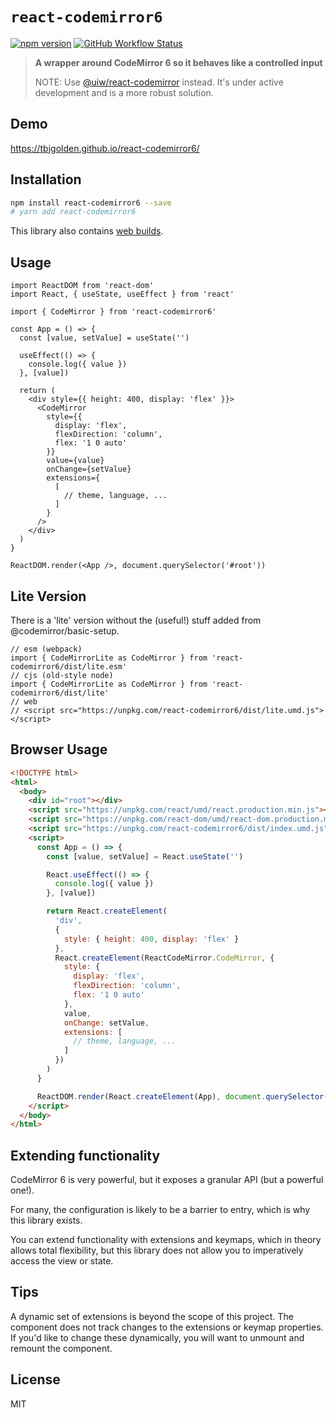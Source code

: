 # `react-codemirror6`

[![npm version](https://img.shields.io/npm/v/react-codemirror6.svg?style=flat-square)](https://www.npmjs.com/package/react-codemirror6)
[![GitHub Workflow Status](https://img.shields.io/github/workflow/status/tbjgolden/react-codemirror6/Release?style=flat-square)](https://github.com/tbjgolden/react-codemirror6/actions?query=workflow%3ARelease)

> **A wrapper around CodeMirror 6 so it behaves like a controlled input**
>
> NOTE: Use [@uiw/react-codemirror](https://github.com/uiwjs/react-codemirror) instead. It's under active development and is a more robust solution.

## Demo

https://tbjgolden.github.io/react-codemirror6/

## Installation

```sh
npm install react-codemirror6 --save
# yarn add react-codemirror6
```

This library also contains [web builds](#browser).

## Usage

```tsx
import ReactDOM from 'react-dom'
import React, { useState, useEffect } from 'react'

import { CodeMirror } from 'react-codemirror6'

const App = () => {
  const [value, setValue] = useState('')

  useEffect(() => {
    console.log({ value })
  }, [value])

  return (
    <div style={{ height: 400, display: 'flex' }}>
      <CodeMirror
        style={{
          display: 'flex',
          flexDirection: 'column',
          flex: '1 0 auto'
        }}
        value={value}
        onChange={setValue}
        extensions={
          [
            // theme, language, ...
          ]
        }
      />
    </div>
  )
}

ReactDOM.render(<App />, document.querySelector('#root'))
```

## Lite Version

There is a 'lite' version without the (useful!) stuff added from
@codemirror/basic-setup.

```tsx
// esm (webpack)
import { CodeMirrorLite as CodeMirror } from 'react-codemirror6/dist/lite.esm'
// cjs (old-style node)
import { CodeMirrorLite as CodeMirror } from 'react-codemirror6/dist/lite'
// web
// <script src="https://unpkg.com/react-codemirror6/dist/lite.umd.js"></script>
```

## Browser Usage

```html
<!DOCTYPE html>
<html>
  <body>
    <div id="root"></div>
    <script src="https://unpkg.com/react/umd/react.production.min.js"></script>
    <script src="https://unpkg.com/react-dom/umd/react-dom.production.min.js"></script>
    <script src="https://unpkg.com/react-codemirror6/dist/index.umd.js"></script>
    <script>
      const App = () => {
        const [value, setValue] = React.useState('')

        React.useEffect(() => {
          console.log({ value })
        }, [value])

        return React.createElement(
          'div',
          {
            style: { height: 400, display: 'flex' }
          },
          React.createElement(ReactCodeMirror.CodeMirror, {
            style: {
              display: 'flex',
              flexDirection: 'column',
              flex: '1 0 auto'
            },
            value,
            onChange: setValue,
            extensions: [
              // theme, language, ...
            ]
          })
        )
      }

      ReactDOM.render(React.createElement(App), document.querySelector('#root'))
    </script>
  </body>
</html>
```

## Extending functionality

CodeMirror 6 is very powerful, but it exposes a granular API (but a powerful
one!).

For many, the configuration is likely to be a barrier to entry, which is why
this library exists.

You can extend functionality with extensions and keymaps, which in theory allows
total flexibility, but this library does not allow you to imperatively access
the view or state.

## Tips

A dynamic set of extensions is beyond the scope of this project. The component
does not track changes to the extensions or keymap properties. If you'd like to
change these dynamically, you will want to unmount and remount the component.

## License

MIT

<!-- Original starter readme: https://github.com/tbjgolden/create-typescript-react-library -->
